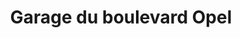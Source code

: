 ---
title: "Garage du boulevard Opel"
url: /tourcoing/garage-du-boulevard-opel/
shop: Autowerkstatt
---
